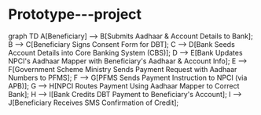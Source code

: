 # Prototype---project
graph TD
    A[Beneficiary] --> B[Submits Aadhaar & Account Details to Bank];
    B --> C[Beneficiary Signs Consent Form for DBT];
    C --> D[Bank Seeds Account Details into Core Banking System (CBS)];
    D --> E[Bank Updates NPCI's Aadhaar Mapper with Beneficiary's Aadhaar & Account Info];
    E --> F[Government Scheme Ministry Sends Payment Request with Aadhaar Numbers to PFMS];
    F --> G[PFMS Sends Payment Instruction to NPCI (via APB)];
    G --> H[NPCI Routes Payment Using Aadhaar Mapper to Correct Bank];
    H --> I[Bank Credits DBT Payment to Beneficiary's Account];
    I --> J[Beneficiary Receives SMS Confirmation of Credit];
    
